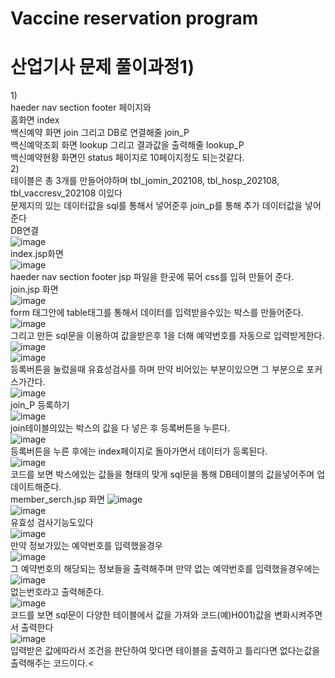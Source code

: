 # Vaccine reservation program

# 산업기사 문제 풀이과정1)
1)<br>
haeder nav section footer 페이지와<br>
홈화면 index <br>
백신예약 화면 join 그리고 DB로 연결해줄 join_P<br>
백신예약조회 화면 lookup 그리고 결과값을 출력해줄 lookup_P <br>
백신예약현황 화면인 status 페이지로 10페이지정도 되는것같다.<br>
2)<br>
테이블은 총 3개를 만들어야하며 tbl_jomin_202108, tbl_hosp_202108, tbl_vaccresv_202108 이있다<br>
문제지의 있는 데이터값을 sql를 통해서 넣어준후 join_p를 통해 추가 데이터값을 넣어준다<br>
DB연결<br>
![image](https://user-images.githubusercontent.com/96267331/201792920-e70dcaab-497c-498c-ae31-0a041d65c25e.png)<br>
index.jsp화면<br>
![image](https://user-images.githubusercontent.com/96267331/201790525-001149ea-f66b-41aa-9daf-07849e5918c7.png)<br>
haeder nav section footer jsp 파일을 한곳에 묶어 css를 입혀 만들어 준다.<br>
join.jsp 화면<br>
![image](https://user-images.githubusercontent.com/96267331/201790418-f3d7687c-0c0c-4f74-9d38-f729593c28af.png)<br>
form 태그안에 table태그를 통해서 데이터를 입력받을수있는 박스를 만들어준다. 
![image](https://user-images.githubusercontent.com/96267331/201813315-a2b551a0-8471-41d0-bfbf-c209cbd12cc5.png)<br>
그리고 만든 sql문을 이용하여 값을받은후 1을 더해 예약번호를 자동으로 입력받게한다.<br>
![image](https://user-images.githubusercontent.com/96267331/201792385-be154063-8273-4b7b-8e0e-b0244737e707.png)<br>
![image](https://user-images.githubusercontent.com/96267331/201792405-7da0503d-c0a3-47d7-b9e9-e22bab6e9d5e.png)<br>
등록버튼을 눌렀을때 유효성검사를 하며 만약 비어있는 부분이있으면 그 부분으로 포커스가간다.<br>
![image](https://user-images.githubusercontent.com/96267331/201813460-ceea7b4f-14fa-491c-98e3-affe99bac69a.png)<br>
join_P 등록하기<br>
![image](https://user-images.githubusercontent.com/96267331/201813657-9a134714-9b73-4d21-a8c5-2fccf109ffb3.png)<br>
join테이블의있는 박스의 값을 다 넣은 후 등록버튼을 누른다.<br>
![image](https://user-images.githubusercontent.com/96267331/201813745-a987d47f-fbae-401f-b885-596e9c3687f3.png)<br>
등록버튼을 누른 후에는 index페이지로 돌아가면서 데이터가 등록된다.<br>
![image](https://user-images.githubusercontent.com/96267331/201813777-4e3b154f-e7b5-44d6-994a-58c75434f47e.png)<br>
코드를 보면 박스에있는 값들을 형태의 맞게 sql문을 통해 DB테이블의 값을넣어주며 업데이트해준다.<br>
member_serch.jsp 화면
![image](https://user-images.githubusercontent.com/96267331/201845709-30648112-7058-43b8-8b96-ad55f82d1732.png)<br>
![image](https://user-images.githubusercontent.com/96267331/201846324-fc9a4066-56d4-4ac8-85df-31c0e7e9241c.png)<br>
유효성 검사기능도있다<br>
![image](https://user-images.githubusercontent.com/96267331/201846494-3c5aeb99-d2d9-4ad7-bf20-86cf2cc97dc8.png)<br>
만약 정보가있는 예약번호를 입력했을경우<br>
![image](https://user-images.githubusercontent.com/96267331/201845907-24423328-7a50-434d-be56-5bded45722d7.png)<br>
그 예약번호의 해당되는 정보들을 출력해주며 만약 없는 예약번호를 입력했을경우에는<br>
![image](https://user-images.githubusercontent.com/96267331/201846095-ee4c8ac2-737a-4f20-b48f-29304fab7eba.png)<br>
없는번호라고 출력해준다.<br>
![image](https://user-images.githubusercontent.com/96267331/201846851-30898672-e2c2-4b74-a2d5-c5f08ed085ce.png)<br>
코드를 보면 sql문이 다양한 테이블에서 값을 가져와 코드(예)H001)값을 변화시켜주면서 출력한다 <br>
![image](https://user-images.githubusercontent.com/96267331/201847050-f42e291e-8c9e-4b46-b1cb-52e0309cffed.png)<br>
입력받은 값에따라서 조건을 판단하여 맞다면 테이블을 출력하고 틀리다면 없다는값을 출력해주는 코드이다.<




